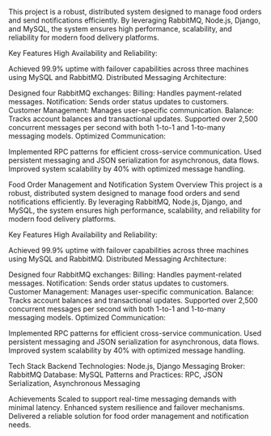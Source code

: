This project is a robust, distributed system designed to manage food orders and send notifications efficiently. By leveraging RabbitMQ, Node.js, Django, and MySQL, the system ensures high performance, scalability, and reliability for modern food delivery platforms.

Key Features
High Availability and Reliability:

Achieved 99.9% uptime with failover capabilities across three machines using MySQL and RabbitMQ.
Distributed Messaging Architecture:

Designed four RabbitMQ exchanges:
Billing: Handles payment-related messages.
Notification: Sends order status updates to customers.
Customer Management: Manages user-specific communication.
Balance: Tracks account balances and transactional updates.
Supported over 2,500 concurrent messages per second with both 1-to-1 and 1-to-many messaging models.
Optimized Communication:

Implemented RPC patterns for efficient cross-service communication.
Used persistent messaging and JSON serialization for asynchronous, data flows.
Improved system scalability by 40% with optimized message handling.


Food Order Management and Notification System
Overview
This project is a robust, distributed system designed to manage food orders and send notifications efficiently. By leveraging RabbitMQ, Node.js, Django, and MySQL, the system ensures high performance, scalability, and reliability for modern food delivery platforms.

Key Features
High Availability and Reliability:

Achieved 99.9% uptime with failover capabilities across three machines using MySQL and RabbitMQ.
Distributed Messaging Architecture:

Designed four RabbitMQ exchanges:
Billing: Handles payment-related messages.
Notification: Sends order status updates to customers.
Customer Management: Manages user-specific communication.
Balance: Tracks account balances and transactional updates.
Supported over 2,500 concurrent messages per second with both 1-to-1 and 1-to-many messaging models.
Optimized Communication:

Implemented RPC patterns for efficient cross-service communication.
Used persistent messaging and JSON serialization for asynchronous, data flows.
Improved system scalability by 40% with optimized message handling.


Tech Stack
Backend Technologies: Node.js, Django
Messaging Broker: RabbitMQ
Database: MySQL
Patterns and Practices: RPC, JSON Serialization, Asynchronous Messaging

Achievements
Scaled to support real-time messaging demands with minimal latency.
Enhanced system resilience and failover mechanisms.
Delivered a reliable solution for food order management and notification needs.
